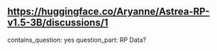 ## https://huggingface.co/Aryanne/Astrea-RP-v1.5-3B/discussions/1

contains_question: yes
question_part: RP Data?